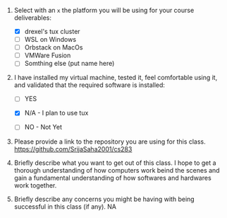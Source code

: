 1. Select with an `x` the platform you will be using for your course deliverables:

    - [x] drexel's tux cluster
    - [ ] WSL on Windows
    - [ ] Orbstack on MacOs
    - [ ] VMWare Fusion
    - [ ] Somthing else (put name here)

2. I have installed my virtual machine, tested it, feel comfortable using it, and validated that the required software is installed:

    - [ ] YES
    - [x] N/A - I plan to use tux
    - [ ] NO - Not Yet


3. Please provide a link to the repository you are using for this class.
   https://github.com/SrijaSaha2001/cs283

4. Briefly describe what you want to get out of this class.
   I hope to get a thorough understanding of how computers work beind the scenes and gain a fundamental understanding of how softwares and hardwares work together.

5. Briefly describe any concerns you might be having with being successful in this class (if any).
   NA

